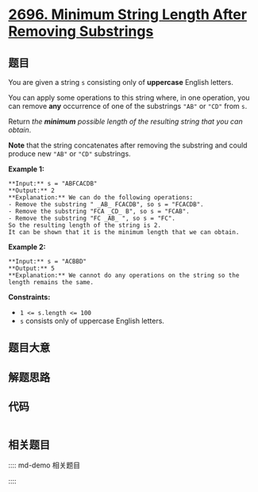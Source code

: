 # [2696. Minimum String Length After Removing Substrings](https://leetcode.com/problems/minimum-string-length-after-removing-substrings)

## 题目

You are given a string `s` consisting only of **uppercase** English letters.

You can apply some operations to this string where, in one operation, you can
remove **any** occurrence of one of the substrings `"AB"` or `"CD"` from `s`.

Return _the **minimum** possible length of the resulting string that you can
obtain_.

**Note** that the string concatenates after removing the substring and could
produce new `"AB"` or `"CD"` substrings.



**Example 1:**

    
    
    **Input:** s = "ABFCACDB"
    **Output:** 2
    **Explanation:** We can do the following operations:
    - Remove the substring " _AB_ FCACDB", so s = "FCACDB".
    - Remove the substring "FCA _CD_ B", so s = "FCAB".
    - Remove the substring "FC _AB_ ", so s = "FC".
    So the resulting length of the string is 2.
    It can be shown that it is the minimum length that we can obtain.

**Example 2:**

    
    
    **Input:** s = "ACBBD"
    **Output:** 5
    **Explanation:** We cannot do any operations on the string so the length remains the same.
    



**Constraints:**

  * `1 <= s.length <= 100`
  * `s` consists only of uppercase English letters.


## 题目大意

## 解题思路

## 代码

```javascript

```

## 相关题目

:::: md-demo 相关题目

::::
